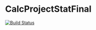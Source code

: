 # CalcProjectStatFinal

[![Build Status](https://travis-ci.com/krishnaeleti/CalcProjectStatFinal.svg?branch=master)](https://travis-ci.com/krishnaeleti/CalcProjectStatFinal)